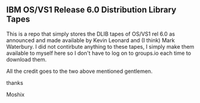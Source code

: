 IBM OS/VS1 Release 6.0 Distribution Library Tapes
-------------------------------------------------

This is a repo that simply stores the DLIB tapes of OS/VS1 rel 6.0 as announced and made available by Kevin Leonard and (I think) Mark Waterbury. 
I did not contirbute anything to these tapes, I simply make them available to myself here so I don't have to log on to groups.io each time to download them. 

All the credit goes to the two above mentioned gentlemen. 

thanks

Moshix
